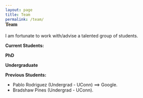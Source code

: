 ```yaml
---
layout: page
title: Team
permalink: /team/
---
```



<h3 style="font-family: 'Comic Sans MS'; margin-top: -30px;">Team</h3>

I am fortunate to work with/advise a talented group of students. 

**Current Students:**

**PhD**

**Undergraduate**

**Previous Students:**
* Pablo Rodriguez (Undergrad - UConn) ==> Google.
* Bradshaw Pines (Undergrad - UConn).
